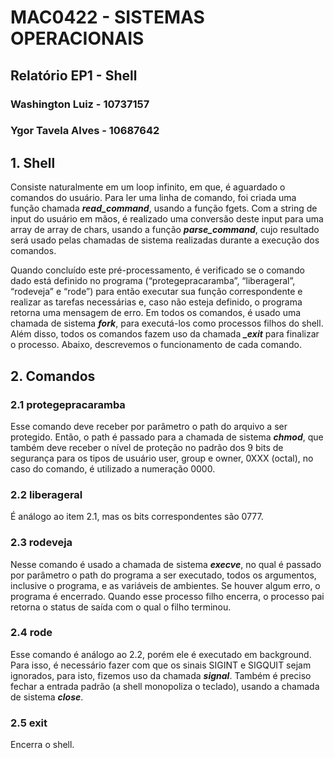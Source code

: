 # **MAC0422 - SISTEMAS OPERACIONAIS**
## Relatório EP1 - Shell
### Washington Luiz - 10737157
### Ygor Tavela Alves - 10687642

## 1. Shell

Consiste naturalmente em um loop infinito, em que, é aguardado o comandos do usuário. Para ler uma linha de comando, foi criada uma função chamada ***read_command***, usando a função fgets. Com a string de input do usuário em mãos, é realizado uma conversão deste input para uma array de array de chars, usando a função ***parse_command***, cujo resultado será usado pelas chamadas de sistema realizadas durante a execução dos comandos.

Quando concluído este pré-processamento, é verificado se o comando dado está definido no programa (“protegepracaramba”, “liberageral”, “rodeveja” e “rode”) para então executar sua função correspondente e realizar as tarefas necessárias e, caso não esteja definido, o programa retorna uma mensagem de erro. Em todos os comandos, é usado uma chamada de sistema ***fork***, para executá-los como processos filhos do shell. Além disso, todos os comandos fazem uso da chamada ***_exit*** para finalizar o processo. Abaixo, descrevemos o funcionamento de cada comando.

## 2. Comandos

### 2.1 protegepracaramba

Esse comando deve receber por parâmetro o path do arquivo a ser protegido. Então, o path é passado para a chamada de sistema ***chmod***, que também deve receber o nível de proteção no padrão dos 9 bits de segurança para os tipos de usuário user, group e owner, 0XXX (octal), no caso do comando, é utilizado a numeração 0000.

### 2.2 liberageral

É análogo ao item 2.1, mas os bits correspondentes são 0777.

### 2.3 rodeveja

Nesse comando é usado a chamada de sistema ***execve***, no qual é passado por parâmetro o path do programa a ser executado, todos os argumentos, inclusive o programa, e as variáveis de ambientes. Se houver algum erro, o programa é encerrado. Quando esse processo filho encerra, o processo pai retorna o status de saída com o qual o filho terminou.

### 2.4 rode

Esse comando é análogo ao 2.2, porém ele é executado em background. Para isso, é necessário fazer com que os sinais SIGINT e SIGQUIT sejam ignorados, para isto, fizemos uso da chamada ***signal***. Também é preciso fechar a entrada padrão (a shell monopoliza o teclado), usando a chamada de sistema ***close***.

### 2.5 exit

Encerra o shell.
